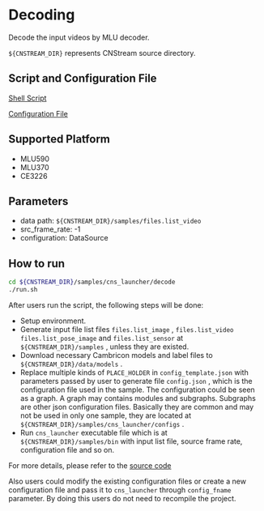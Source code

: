 # Decoding

Decode the input videos by MLU decoder.

``${CNSTREAM_DIR}`` represents CNStream source directory.

## Script and Configuration File

[Shell Script](./run.sh)

[Configuration File](config.json)

## Supported Platform

- MLU590
- MLU370
- CE3226

## Parameters

- data path: ``${CNSTREAM_DIR}/samples/files.list_video``
- src_frame_rate: -1
- configuration: DataSource

## How to run

```sh
cd ${CNSTREAM_DIR}/samples/cns_launcher/decode
./run.sh
```


After users run the script, the following steps will be done:

- Setup environment.
- Generate input file list files ``files.list_image`` , ``files.list_video`` ``files.list_pose_image`` and ``files.list_sensor`` at ``${CNSTREAM_DIR}/samples`` , unless they are existed.
- Download necessary Cambricon models and label files to ``${CNSTREAM_DIR}/data/models`` .
- Replace multiple kinds of ``PLACE_HOLDER`` in ``config_template.json`` with parameters passed by user to generate file ``config.json`` , which is the configuration file used in the sample. The configuration could be seen as a graph. A graph may contains modules and subgraphs. Subgraphs are other json configuration files. Basically they are common and may not be used in only one sample, they are located at ``${CNSTREAM_DIR}/samples/cns_launcher/configs`` .
- Run ``cns_launcher`` executable file which is at ``${CNSTREAM_DIR}/samples/bin`` with input list file, source frame rate, configuration file and so on.



For more details, please refer to the [source code](../cns_launcher.cpp)

Also users could modify the existing configuration files or create a new configuration file and pass it to ``cns_launcher`` through ``config_fname`` parameter. By doing this users do not need to recompile the project.
